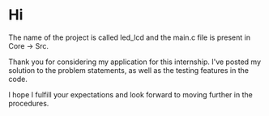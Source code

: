 # Hi

The name of the project is called led_lcd and the main.c file is present in Core -> Src.

Thank you for considering my application for this internship. I've posted my solution to the problem statements, as well as the testing features in the code.

I hope I fulfill your expectations and look forward to moving further in the procedures.
